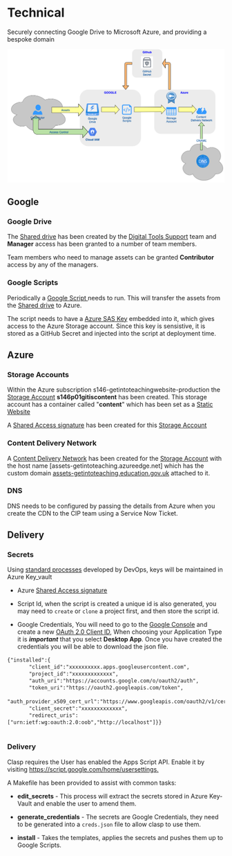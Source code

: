 # Technical
Securely connecting Google Drive to Microsoft Azure, and providing a bespoke domain

![Overview](./asset.png)

## Google
### Google Drive
The [Shared drive](https://drive.google.com/drive/folders/0AJ6YEVtSfOQVUk9PVA) has been created by the [Digital Tools Support](https://sites.google.com/digital.education.gov.uk/digitaltools/home) team and **Manager** access has been granted to a number of team members.

Team members who need to manage assets can be granted **Contributor** access by any of the managers.

### Google Scripts
Periodically a [Google Script ](https://github.com/DFE-Digital/GITISContent/tree/main/Google) needs to run. This will transfer the assets from the [Shared drive](https://drive.google.com/drive/folders/0AJ6YEVtSfOQVUk9PVA) to Azure.

The script needs to have a [Azure SAS Key](https://docs.microsoft.com/en-us/azure/storage/common/storage-sas-overview) embedded into it, which gives access to the Azure Storage account. Since this key is sensistive, it is stored as a GitHub Secret and injected into the script at deployment time.


## Azure
### Storage Accounts
Within the Azure subscription s146-getintoteachingwebsite-production the [Storage Account](https://docs.microsoft.com/en-us/azure/storage/common/storage-account-overview?toc=/azure/storage/blobs/toc.json) **s146p01gitiscontent** has been created. This storage account has a container called "**content**" which has been set as a [Static Website](https://docs.microsoft.com/en-us/azure/storage/blobs/storage-blob-static-website)

A [Shared Access signature](https://docs.microsoft.com/en-us/azure/storage/common/storage-sas-overview) has been created for this [Storage Account](https://docs.microsoft.com/en-us/azure/storage/common/storage-account-overview?toc=/azure/storage/blobs/toc.json)

### Content Delivery Network
A [Content Delivery Network](https://docs.microsoft.com/en-gb/azure/cdn/cdn-overview) has been created for the  [Storage Account](https://docs.microsoft.com/en-us/azure/storage/common/storage-account-overview?toc=/azure/storage/blobs/toc.json) with the host name [assets-getintoteaching.azureedge.net] which has the custom domain [assets-getintoteaching.education.gov.uk]() attached to it.


### DNS
DNS needs to be configured by passing the details from Azure when you create the CDN to the CIP team using a Service Now Ticket.

## Delivery
### Secrets
Using [standard processes](https://github.com/DFE-Digital/bat-platform-building-blocks/tree/master/scripts/fetch_config) developed by DevOps, keys will be maintained in Azure Key_vault 

* Azure [Shared Access signature](https://docs.microsoft.com/en-us/azure/storage/common/storage-sas-overview) 

* Script Id, when the script is created a unique id is also generated, you may need to `create` or `clone` a project first, and then store the script id.

* Google Credentials, You will need to go to the [Google Console](https://console.cloud.google.com/apis/credentials?project=analysis-283611) and create a new [OAuth 2.0 Client ID](https://cloud.google.com/docs/authentication?_ga=2.57888426.-1487445474.1614340844&_gac=1.249058805.1614679555.Cj0KCQiA4feBBhC9ARIsABp_nbV09y-DZeJFsJwvTBNFQCM4DY-2-2dgU8ZJxFvPW4no2Rux2z3ZfnwaAluvEALw_wcB), When choosing your Application Type it is **_important_** that you select **Desktop App**. Once you have created the credentials you will be able to download the json file.

```
{"installed":{
       "client_id":"xxxxxxxxxx.apps.googleusercontent.com",
       "project_id":"xxxxxxxxxxxxx",
       "auth_uri":"https://accounts.google.com/o/oauth2/auth",
       "token_uri":"https://oauth2.googleapis.com/token",
       "auth_provider_x509_cert_url":"https://www.googleapis.com/oauth2/v1/certs",
       "client_secret":"xxxxxxxxxxxxx",
       "redirect_uris":["urn:ietf:wg:oauth:2.0:oob","http://localhost"]}}
 
```


### Delivery

Clasp requires the User has enabled the Apps Script API. Enable it by visiting [https://script.google.com/home/usersettings.
](https://script.google.com/home/usersettings)

A Makefile has been provided to assist with common tasks:

* **edit_secrets** - This process will extract the secrets stored in Azure Key-Vault and enable the user to amend them.

* **generate_credentials** - The secrets are Google Credentials, they need to be generated into a `creds.json` file to allow clasp to use them.

* **install** - Takes the templates, applies the secrets and pushes them up to Google Scripts. 



